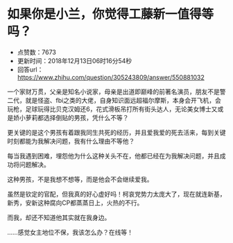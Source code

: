 # 如果你是小兰，你觉得工藤新一值得等吗？
- 点赞数：7673
- 更新时间：2018年12月13日06时16分54秒
- 回答url：https://www.zhihu.com/question/305243809/answer/550881032
<body>
 <p data-pid="MVGFsl74">一个家财万贯，父亲是知名小说家，母亲是出道即巅峰的前著名演员，朋友不是警二代，就是怪盗、fbi之类的大佬，自身知识面远超福尔摩斯，本身会开飞机，会玩枪，足球玩得比贝克汉姆还6，花式滑板吊打所有街头达人，无论美女博士又或是娇小萝莉都选择倒贴的男孩，凭什么不等？</p>
 <p data-pid="rFZy3Y-f">更关键的是这个男孩有着跟我同生共死的经历，并且爱我爱的死去活来，每到关键时刻都能为我解决问题，我有什么理由不等他？</p>
 <p data-pid="k48r_kJQ">每当我遇到困难，埋怨他为什么这种关头不在，他都已经在为我解决问题，并且成功将问题解决。</p>
 <p data-pid="FMUDi9F5">这种男孩，不是我想不想等，而是他会不会继续爱我。</p>
 <p data-pid="jWNFgPow">虽然是钦定的官配，但我真的好心虚好吗！柯哀党势力太庞大了，现在就连新基，新秀，安新这种腐向CP都蒸蒸日上，火热的不行。</p>
 <p data-pid="fNT5kq9I">而我，却还不知道他其实就在我身边。</p>
 <p data-pid="WlQ_VaxI">……感觉女主地位不保，我该怎么办？在线等！</p>
 <p></p>
</body>
